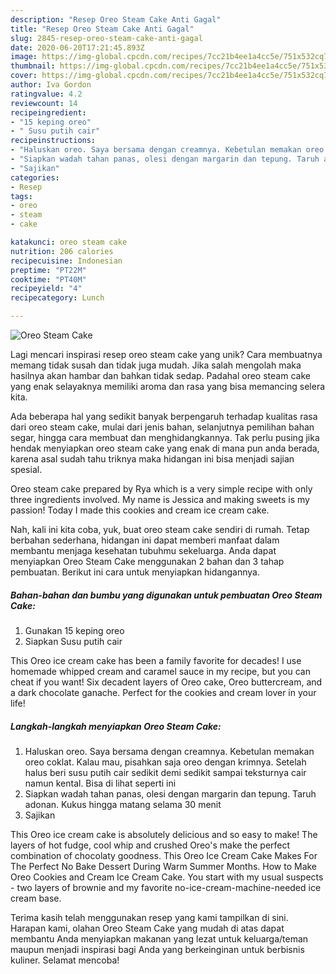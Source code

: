 ```yaml
---
description: "Resep Oreo Steam Cake Anti Gagal"
title: "Resep Oreo Steam Cake Anti Gagal"
slug: 2845-resep-oreo-steam-cake-anti-gagal
date: 2020-06-20T17:21:45.893Z
image: https://img-global.cpcdn.com/recipes/7cc21b4ee1a4cc5e/751x532cq70/oreo-steam-cake-foto-resep-utama.jpg
thumbnail: https://img-global.cpcdn.com/recipes/7cc21b4ee1a4cc5e/751x532cq70/oreo-steam-cake-foto-resep-utama.jpg
cover: https://img-global.cpcdn.com/recipes/7cc21b4ee1a4cc5e/751x532cq70/oreo-steam-cake-foto-resep-utama.jpg
author: Iva Gordon
ratingvalue: 4.2
reviewcount: 14
recipeingredient:
- "15 keping oreo"
- " Susu putih cair"
recipeinstructions:
- "Haluskan oreo. Saya bersama dengan creamnya. Kebetulan memakan oreo coklat. Kalau mau, pisahkan saja oreo dengan krimnya. Setelah halus beri susu putih cair sedikit demi sedikit sampai teksturnya cair namun kental. Bisa di lihat seperti ini"
- "Siapkan wadah tahan panas, olesi dengan margarin dan tepung. Taruh adonan. Kukus hingga matang selama 30 menit"
- "Sajikan"
categories:
- Resep
tags:
- oreo
- steam
- cake

katakunci: oreo steam cake 
nutrition: 206 calories
recipecuisine: Indonesian
preptime: "PT22M"
cooktime: "PT40M"
recipeyield: "4"
recipecategory: Lunch

---
```



![Oreo Steam Cake](https://img-global.cpcdn.com/recipes/7cc21b4ee1a4cc5e/751x532cq70/oreo-steam-cake-foto-resep-utama.jpg)

Lagi mencari inspirasi resep oreo steam cake yang unik? Cara membuatnya memang tidak susah dan tidak juga mudah. Jika salah mengolah maka hasilnya akan hambar dan bahkan tidak sedap. Padahal oreo steam cake yang enak selayaknya memiliki aroma dan rasa yang bisa memancing selera kita.

Ada beberapa hal yang sedikit banyak berpengaruh terhadap kualitas rasa dari oreo steam cake, mulai dari jenis bahan, selanjutnya pemilihan bahan segar, hingga cara membuat dan menghidangkannya. Tak perlu pusing jika hendak menyiapkan oreo steam cake yang enak di mana pun anda berada, karena asal sudah tahu triknya maka hidangan ini bisa menjadi sajian spesial.

Oreo steam cake prepared by Rya which is a very simple recipe with only three ingredients involved. My name is Jessica and making sweets is my passion! Today I made this cookies and cream ice cream cake.


Nah, kali ini kita coba, yuk, buat oreo steam cake sendiri di rumah. Tetap berbahan sederhana, hidangan ini dapat memberi manfaat dalam membantu menjaga kesehatan tubuhmu sekeluarga. Anda dapat menyiapkan Oreo Steam Cake menggunakan 2 bahan dan 3 tahap pembuatan. Berikut ini cara untuk menyiapkan hidangannya.

<!--inarticleads1-->

##### Bahan-bahan dan bumbu yang digunakan untuk pembuatan Oreo Steam Cake:

1. Gunakan 15 keping oreo
1. Siapkan  Susu putih cair


This Oreo ice cream cake has been a family favorite for decades! I use homemade whipped cream and caramel sauce in my recipe, but you can cheat if you want! Six decadent layers of Oreo cake, Oreo buttercream, and a dark chocolate ganache. Perfect for the cookies and cream lover in your life! 

<!--inarticleads2-->

##### Langkah-langkah menyiapkan Oreo Steam Cake:

1. Haluskan oreo. Saya bersama dengan creamnya. Kebetulan memakan oreo coklat. Kalau mau, pisahkan saja oreo dengan krimnya. Setelah halus beri susu putih cair sedikit demi sedikit sampai teksturnya cair namun kental. Bisa di lihat seperti ini
1. Siapkan wadah tahan panas, olesi dengan margarin dan tepung. Taruh adonan. Kukus hingga matang selama 30 menit
1. Sajikan


This Oreo ice cream cake is absolutely delicious and so easy to make! The layers of hot fudge, cool whip and crushed Oreo&#39;s make the perfect combination of chocolaty goodness. This Oreo Ice Cream Cake Makes For The Perfect No Bake Dessert During Warm Summer Months. How to Make Oreo Cookies and Cream Ice Cream Cake. You start with my usual suspects - two layers of brownie and my favorite no-ice-cream-machine-needed ice cream base. 

Terima kasih telah menggunakan resep yang kami tampilkan di sini. Harapan kami, olahan Oreo Steam Cake yang mudah di atas dapat membantu Anda menyiapkan makanan yang lezat untuk keluarga/teman maupun menjadi inspirasi bagi Anda yang berkeinginan untuk berbisnis kuliner. Selamat mencoba!
